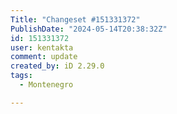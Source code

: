 ```yaml
---
Title: "Changeset #151331372"
PublishDate: "2024-05-14T20:38:32Z"
id: 151331372
user: kentakta
comment: update
created_by: iD 2.29.0
tags:
  - Montenegro

---
```

